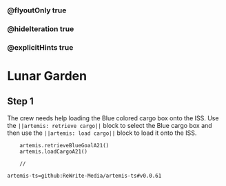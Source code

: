### @flyoutOnly true
### @hideIteration true
### @explicitHints true

# Lunar Garden

## Step 1
The crew needs help loading the Blue colored cargo box onto the ISS. Use the ``||artemis: retrieve cargo||`` block to select the Blue cargo box and then use the ``||artemis: load cargo||`` block to load it onto the ISS.

```ghost    
    artemis.retrieveBlueGoalA21()
    artemis.loadCargoA21()
```
```template
    //
```

```package
artemis-ts=github:ReWrite-Media/artemis-ts#v0.0.61
```

